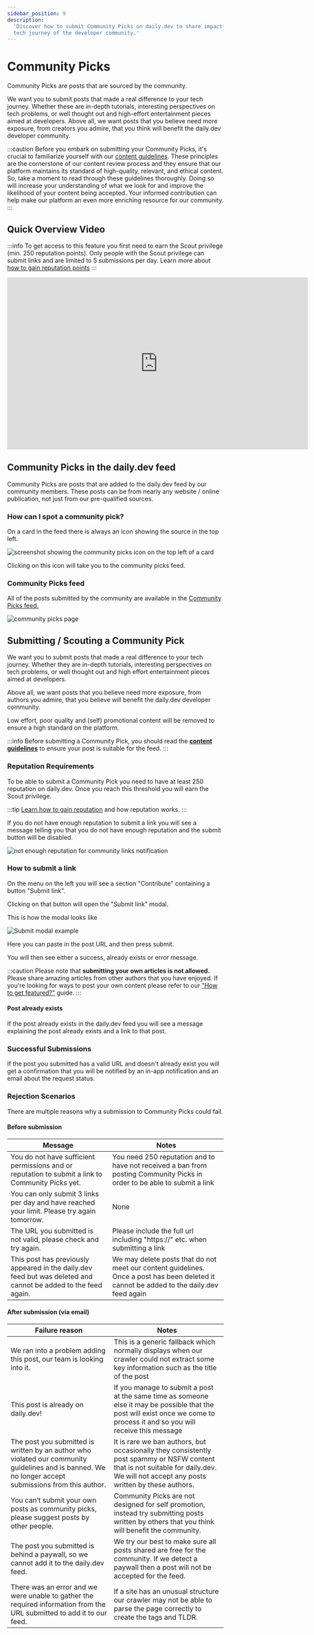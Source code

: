 ```yaml
---
sidebar_position: 9
description:
  'Discover how to submit Community Picks on daily.dev to share impactful content that supports the
  tech journey of the developer community.'
---
```


# Community Picks

Community Picks are posts that are sourced by the community.

We want you to submit posts that made a real difference to your tech journey. Whether these are
in-depth tutorials, interesting perspectives on tech problems, or well thought out and high-effort
entertainment pieces aimed at developers. Above all, we want posts that you believe need more
exposure, from creators you admire, that you think will benefit the daily.dev developer community.

:::caution Before you embark on submitting your Community Picks, it's crucial to familiarize
yourself with our [content guidelines](../for-content-creators/content-guidelines.md). These
principles are the cornerstone of our content review process and they ensure that our platform
maintains its standard of high-quality, relevant, and ethical content. So, take a moment to read
through these guidelines thoroughly. Doing so will increase your understanding of what we look for
and improve the likelihood of your content being accepted. Your informed contribution can help make
our platform an even more enriching resource for our community. :::

## Quick Overview Video

:::info To get access to this feature you first need to earn the Scout privilege (min. 250
reputation points). Only people with the Scout privilege can submit links and are limited to 5
submissions per day. Learn more about [how to gain reputation points](../your-profile/reputation.md)
:::

<iframe width="700" height="400"  src="https://www.youtube-nocookie.com/embed/JlBlTIMfrGM" title="YouTube video player" frameborder="0" allow="accelerometer; autoplay; clipboard-write; encrypted-media; gyroscope; picture-in-picture" allowfullscreen></iframe>

## Community Picks in the daily.dev feed

Community Picks are posts that are added to the daily.dev feed by our community members. These posts
can be from nearly any website / online publication, not just from our pre-qualified sources.

### How can I spot a community pick?

On a card in the feed there is always an icon showing the source in the top left.

![screenshot showing the community picks icon on the top left of a card](https://daily-now-res.cloudinary.com/image/upload/v1724397565/docs-v2/f531e2b3-a052-44d2-8bac-311df72e906d.png)

Clicking on this icon will take you to the community picks feed.

### Community Picks feed

All of the posts submitted by the community are available in the
[Community Picks feed.](https://app.daily.dev/sources/community)

![community picks page](https://daily-now-res.cloudinary.com/image/upload/v1724397631/docs-v2/03d6da9c-7a30-44aa-9d7d-96e345b5df36.png)

## Submitting / Scouting a Community Pick

We want you to submit posts that made a real difference to your tech journey. Whether they are
in-depth tutorials, interesting perspectives on tech problems, or well thought out and high effort
entertainment pieces aimed at developers.

Above all, we want posts that you believe need more exposure, from authors you admire, that you
believe will benefit the daily.dev developer community.

Low effort, poor quality and (self) promotional content will be removed to ensure a high standard on
the platform.

:::info Before submitting a Community Pick, you should read the
[**content guidelines**](../for-content-creators/content-guidelines.md) to ensure your post is
suitable for the feed. :::

### Reputation Requirements

To be able to submit a Community Pick you need to have at least 250 reputation on daily.dev. Once
you reach this threshold you will earn the Scout privilege.

:::tip [Learn how to gain reputation](../your-profile/reputation.md) and how reputation works. :::

If you do not have enough reputation to submit a link you will see a message telling you that you do
not have enough reputation and the submit button will be disabled.

![not enough reputation for community links notification](https://github.com/user-attachments/assets/8a132a66-b4f5-4def-b314-a3f6dd999819)

### How to submit a link

On the menu on the left you will see a section "Contribute" containing a button "Submit link".

Clicking on that button will open the "Submit link" modal.

This is how the modal looks like

![Submit modal example](https://daily-now-res.cloudinary.com/image/upload/v1724397819/docs-v2/e8d2da79-6da6-47b8-9b1a-d974f512df6b.png)

Here you can paste in the post URL and then press submit.

You will then see either a success, already exists or error message.

:::caution Please note that **submitting your own articles is not allowed.** Please share amazing
articles from other authors that you have enjoyed. If you're looking for ways to post your own
content please refer to our ["How to get featured?"](../for-content-creators/how-to-get-featured.md)
guide. :::

#### Post already exists

If the post already exists in the daily.dev feed you will see a message explaining the post already
exists and a link to that post.

### Successful Submissions

If the post you submitted has a valid URL and doesn't already exist you will get a confirmation that
you will be notified by an in-app notification and an email about the request status.

### Rejection Scenarios

There are multiple reasons why a submission to Community Picks could fail.

#### Before submission

| Message                                                                                                        | Notes                                                                                                                                    |
| -------------------------------------------------------------------------------------------------------------- | ---------------------------------------------------------------------------------------------------------------------------------------- |
| You do not have sufficient permissions and or reputation to submit a link to Community Picks yet.              | You need 250 reputation and to have not received a ban from posting Community Picks in order to be able to submit a link                 |
| You can only submit 3 links per day and have reached your limit. Please try again tomorrow.                    | None                                                                                                                                     |
| The URL you submitted is not valid, please check and try again.                                                | Please include the full url including "https://" etc. when submitting a link                                                             |
| This post has previously appeared in the daily.dev feed but was deleted and cannot be added to the feed again. | We may delete posts that do not meet our content guidelines. Once a post has been deleted it cannot be added to the daily.dev feed again |

#### After submission (via email)

| Failure reason                                                                                                                                        | Notes                                                                                                                                                                                |
| ----------------------------------------------------------------------------------------------------------------------------------------------------- | ------------------------------------------------------------------------------------------------------------------------------------------------------------------------------------ |
| We ran into a problem adding this post, our team is looking into it.                                                                                  | This is a generic fallback which normally displays when our crawler could not extract some key information such as the title of the post                                             |
| This post is already on daily.dev!                                                                                                                    | If you manage to submit a post at the same time as someone else it may be possible that the post will exist once we come to process it and so you will receive this message          |
| The post you submitted is written by an author who violated our community guidelines and is banned. We no longer accept submissions from this author. | It is rare we ban authors, but occasionally they consistently post spammy or NSFW content that is not suitable for daily.dev. We will not accept any posts written by these authors. |
| You can’t submit your own posts as community picks, please suggest posts by other people.                                                             | Community Picks are not designed for self promotion, instead try submitting posts written by others that you think will benefit the community.                                       |
| The post you submitted is behind a paywall, so we cannot add it to the daily.dev feed.                                                                | We try our best to make sure all posts shared are free for the community. If we detect a paywall then a post will not be accepted for the feed.                                      |
| There was an error and we were unable to gather the required information from the URL submitted to add it to our feed.                                | If a site has an unusual structure our crawler may not be able to parse the page correctly to create the tags and TLDR.                                                              |
